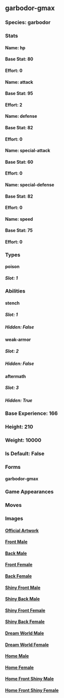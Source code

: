## garbodor-gmax
### Species: garbodor
### Stats
#### Name: hp
#### Base Stat: 80
#### Effort: 0
#### Name: attack
#### Base Stat: 95
#### Effort: 2
#### Name: defense
#### Base Stat: 82
#### Effort: 0
#### Name: special-attack
#### Base Stat: 60
#### Effort: 0
#### Name: special-defense
#### Base Stat: 82
#### Effort: 0
#### Name: speed
#### Base Stat: 75
#### Effort: 0
### Types
#### poison
##### Slot: 1
### Abilities
#### stench
##### Slot: 1
##### Hidden: False
#### weak-armor
##### Slot: 2
##### Hidden: False
#### aftermath
##### Slot: 3
##### Hidden: True
### Base Experience: 166
### Height: 210
### Weight: 10000
### Is Default: False
### Forms
#### garbodor-gmax
### Game Appearances
### Moves
### Images
#### [Official Artwork](https://raw.githubusercontent.com/PokeAPI/sprites/master/sprites/pokemon/other/official-artwork/10198.png)
#### [Front Male](https://raw.githubusercontent.com/PokeAPI/sprites/master/sprites/pokemon/10198.png)
#### [Back Male](https://raw.githubusercontent.com/PokeAPI/sprites/master/sprites/pokemon/back/10198.png)
#### [Front Female](None)
#### [Back Female](None)
#### [Shiny Front Male](https://raw.githubusercontent.com/PokeAPI/sprites/master/sprites/pokemon/shiny/10198.png)
#### [Shiny Back Male](https://raw.githubusercontent.com/PokeAPI/sprites/master/sprites/pokemon/back/10198.png)
#### [Shiny Front Female](None)
#### [Shiny Back Female](None)
#### [Dream World Male](None)
#### [Dream World Female](None)
#### [Home Male](https://raw.githubusercontent.com/PokeAPI/sprites/master/sprites/pokemon/other/home/10198.png)
#### [Home Female](None)
#### [Home Front Shiny Male](https://raw.githubusercontent.com/PokeAPI/sprites/master/sprites/pokemon/other/home/shiny/10198.png)
#### [Home Front Shiny Female](None)